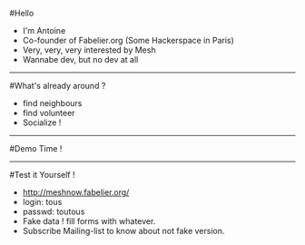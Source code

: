 #Hello

* I'm Antoine
* Co-founder of Fabelier.org (Some Hackerspace in Paris)
* Very, very, very interested by Mesh
* Wannabe dev, but no dev at all

___

#What's already around ?

* find neighbours
* find volunteer
* Socialize !

___

#Demo Time !

____

#Test it Yourself !

* http://meshnow.fabelier.org/
* login: tous
* passwd: toutous
* Fake data ! fill forms with whatever.
* Subscribe Mailing-list to know about not fake version.